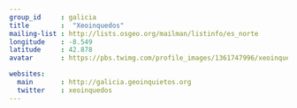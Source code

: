 ```yaml
---
group_id     : galicia
title        :  "Xeoinquedos"
mailing-list : http://lists.osgeo.org/mailman/listinfo/es_norte
longitude    : -8.549
latitude     : 42.878
avatar       : https://pbs.twimg.com/profile_images/1361747996/xeoinquedos-logo.jpg

websites:
  main       : http://galicia.geoinquietos.org
  twitter    : xeoinquedos
---
```

